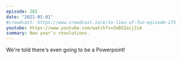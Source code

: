 ```yaml
---
episode: 281
date: "2021-01-01"
#crowdcast: https://www.crowdcast.io/e/in-lieu-of-fun-episode-175
youtube: https://www.youtube.com/watch?v=3oB5ZaijJiA
summary: New year's resolutions.
---
```

We're told there's even going to be a Powerpoint!
